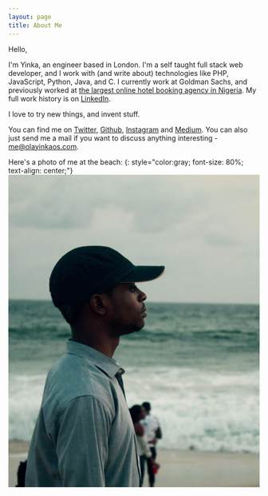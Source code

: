 ```yaml
---
layout: page
title: About Me 
---
```


Hello, 

I'm Yinka, an engineer based in London. I'm a self taught full stack web developer, and I work with (and write about) technologies like PHP, JavaScript, Python, Java, and C. I currently work at Goldman Sachs, and previously worked at [the largest online hotel booking agency in Nigeria](https://hotels.ng). My full work history is on [LinkedIn](https://ng.linkedin.com/in/olayinka-success-omole-26274b82).

I love to try new things, and invent stuff.

You can find me on [Twitter](http://twitter.com/olayinkaos), [Github](http://github.com/olayinkaos), [Instagram](http://instagram.com/olayinkaos) and [Medium](http://medium.com/@olayinka.omole). You can also just send me a mail if you want to discuss anything interesting - [me@olayinkaos.com](mailto:me@olayinkaos.com).

Here's a photo of me at the beach:
{: style="color:gray; font-size: 80%; text-align: center;"}
![OS](/assets/images/olayinka-omole-software-developer.jpg)
